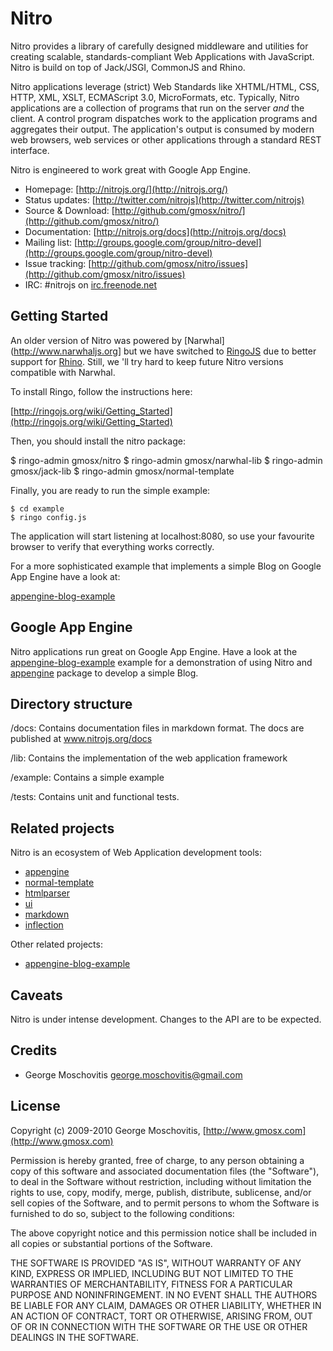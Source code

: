 Nitro
=====

Nitro provides a library of carefully designed middleware and utilities for creating scalable, standards-compliant Web Applications with JavaScript. Nitro is build on top of Jack/JSGI, CommonJS and Rhino. 

Nitro applications leverage (strict) Web Standards like XHTML/HTML, CSS, HTTP, XML, XSLT, ECMAScript 3.0, MicroFormats, etc. Typically, Nitro applications are a collection of programs that run on the server *and* the client. A control program dispatches work to the application programs and aggregates their output. The application's output is consumed by modern web browsers, web services or other applications through a standard REST interface.

Nitro is engineered to work great with Google App Engine.

* Homepage: [http://nitrojs.org/](http://nitrojs.org/)
* Status updates: [http://twitter.com/nitrojs](http://twitter.com/nitrojs)
* Source & Download: [http://github.com/gmosx/nitro/](http://github.com/gmosx/nitro/)
* Documentation: [http://nitrojs.org/docs](http://nitrojs.org/docs)
* Mailing list: [http://groups.google.com/group/nitro-devel](http://groups.google.com/group/nitro-devel)
* Issue tracking: [http://github.com/gmosx/nitro/issues](http://github.com/gmosx/nitro/issues)
* IRC: #nitrojs on [irc.freenode.net](http://freenode.net/)    


Getting Started
---------------

An older version of Nitro was powered by [Narwhal](http://www.narwhaljs.org] but we have switched to [RingoJS](http://www.ringojs.org) due to better support for [Rhino](http://www.mozilla.org/rhino). Still, we 'll try hard to keep future Nitro versions compatible with Narwhal.

To install Ringo, follow the instructions here:

[http://ringojs.org/wiki/Getting_Started](http://ringojs.org/wiki/Getting_Started)

Then, you should install the nitro package:

$ ringo-admin gmosx/nitro
$ ringo-admin gmosx/narwhal-lib
$ ringo-admin gmosx/jack-lib
$ ringo-admin gmosx/normal-template

Finally, you are ready to run the simple example:

    $ cd example
    $ ringo config.js

The application will start listening at localhost:8080, so use your favourite browser to verify that everything works correctly.

For a more sophisticated example that implements a simple Blog on Google App Engine have a look at:

[appengine-blog-example](http://www.nitrojs.org/appenginejs/appengine-blog-example.tar.gz)


Google App Engine
-----------------

Nitro applications run great on Google App Engine. Have a look at the [appengine-blog-example](http://www.nitrojs.org/appenginejs/appengine-blog-example.tar.gz) example for a demonstration of using Nitro and [appengine](http://github.com/gmosx/appengine/tree/master) package to develop a simple Blog.


Directory structure
-------------------

/docs:
Contains documentation files in markdown format. The docs are published at www.nitrojs.org/docs

/lib:
Contains the implementation of the web application framework
    
/example:
Contains a simple example        

/tests:
Contains unit and functional tests.        


Related projects
----------------

Nitro is an ecosystem of Web Application development tools:

* [appengine](http://github.com/gmosx/appengine) 
* [normal-template](http://github.com/gmosx/normal-template)
* [htmlparser](http://github.com/gmosx/htmlparser)
* [ui](http://github.com/gmosx/ui)
* [markdown](http://www.github.com/gmosx/markdown)
* [inflection](http://github.com/gmosx/inflection)

Other related projects:

* [appengine-blog-example](http://www.nitrojs.org/appenginejs/appengine-blog-example.tar.gz)

    
Caveats
-------

Nitro is under intense development. Changes to the API are to be expected.        


Credits
-------

* George Moschovitis <george.moschovitis@gmail.com>


License
-------

Copyright (c) 2009-2010 George Moschovitis, [http://www.gmosx.com](http://www.gmosx.com)

Permission is hereby granted, free of charge, to any person obtaining a copy
of this software and associated documentation files (the "Software"), to
deal in the Software without restriction, including without limitation the
rights to use, copy, modify, merge, publish, distribute, sublicense, and/or
sell copies of the Software, and to permit persons to whom the Software is
furnished to do so, subject to the following conditions:

The above copyright notice and this permission notice shall be included in
all copies or substantial portions of the Software.

THE SOFTWARE IS PROVIDED "AS IS", WITHOUT WARRANTY OF ANY KIND, EXPRESS OR
IMPLIED, INCLUDING BUT NOT LIMITED TO THE WARRANTIES OF MERCHANTABILITY,
FITNESS FOR A PARTICULAR PURPOSE AND NONINFRINGEMENT. IN NO EVENT SHALL
THE AUTHORS BE LIABLE FOR ANY CLAIM, DAMAGES OR OTHER LIABILITY, WHETHER 
IN AN ACTION OF CONTRACT, TORT OR OTHERWISE, ARISING FROM, OUT OF OR IN
CONNECTION WITH THE SOFTWARE OR THE USE OR OTHER DEALINGS IN THE SOFTWARE.
